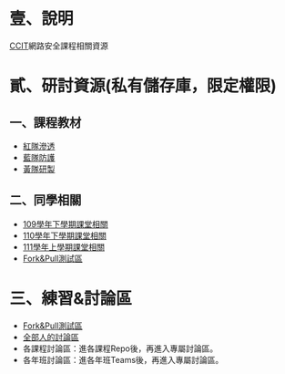 # 壹、說明
[CCIT](https://rdrc.mnd.gov.tw/EditPage/?PageID=f739f16c-d733-44cf-9882-4e1cc1acc1d3)網路安全課程相關資源

# 貳、研討資源(私有儲存庫，限定權限)

## 一、課程教材
* [紅隊滲透](https://github.com/TwMoonBear-Arsenal/red-team-lecture)
* [藍隊防護](https://github.com/TwMoonBear-Arsenal/blue-team-lecture)
* [黃隊研製](https://github.com/TwMoonBear-Arsenal/yellow-team-lecture)

## 二、同學相關
* [109學年下學期課堂相關](https://github.com/TwMoonBear-Arsenal/ccit-109-2-classwork)
* [110學年下學期課堂相關](https://github.com/TwMoonBear-Arsenal/ccit-110-2-classwork)
* [111學年上學期課堂相關](https://github.com/TwMoonBear-Arsenal/ccit-111-2-classwork)
* [Fork&Pull測試區](https://github.com/TwMoonBear-Arsenal/test-area)

# 三、練習&討論區
* [Fork&Pull測試區](https://github.com/TwMoonBear-Arsenal/test-area)
* [全部人的討論區](https://github.com/orgs/TwMoonBear-Arsenal/discussions)
* 各課程討論區：進各課程Repo後，再進入專屬討論區。
* 各年班討論區：進各年班Teams後，再進入專屬討論區。
